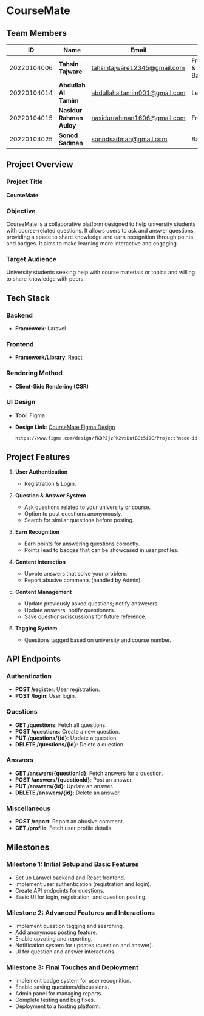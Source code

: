 # CourseMate

## Team Members

| **ID**      | **Name**                 | **Email**                    | **Role**           |
| ----------- | ------------------------ | ---------------------------- | ------------------ |
| 20220104006 | **Tahsin Tajware**       | tahsintajware12345@gmail.com | Frontend & Backend |
| 20220104014 | **Abdullah Al Tamim**    | abdullahaltamim001@gmail.com | Lead               |
| 20220104015 | **Nasidur Rahman Auloy** | nasidurrahman1606@gmail.com  | Frontend           |
| 20220104025 | **Sonod Sadman**         | sonodsadman@gmail.com        | Backend            |

## Project Overview

### Project Title

**CourseMate**

### Objective

CourseMate is a collaborative platform designed to help university students with course-related questions. It allows users to ask and answer questions, providing a space to share knowledge and earn recognition through points and badges. It aims to make learning more interactive and engaging.

### Target Audience

University students seeking help with course materials or topics and willing to share knowledge with peers.

## Tech Stack

### Backend

-   **Framework**: Laravel

### Frontend

-   **Framework/Library**: React

### Rendering Method

-   **Client-Side Rendering (CSR)**

### **UI Design**

-   **Tool**: Figma
-   **Design Link**: [CourseMate Figma Design](https://www.figma.com/design/fKDPJjzPK2vsDutBGt5i9C/Project?node-id=0-1&t=Gq2vDuo5aOzYM2P0-1)

    ```bash
    https://www.figma.com/design/fKDPJjzPK2vsDutBGt5i9C/Project?node-id=0-1&t=Gq2vDuo5aOzYM2P0-1
    ```

## Project Features

1. **User Authentication**

    - Registration & Login.

2. **Question & Answer System**

    - Ask questions related to your university or course.
    - Option to post questions anonymously.
    - Search for similar questions before posting.

3. **Earn Recognition**

    - Earn points for answering questions correctly.
    - Points lead to badges that can be showcased in user profiles.

4. **Content Interaction**

    - Upvote answers that solve your problem.
    - Report abusive comments (handled by Admin).

5. **Content Management**

    - Update previously asked questions; notify answerers.
    - Update answers; notify questioners.
    - Save questions/discussions for future reference.

6. **Tagging System**
    - Questions tagged based on university and course number.

## API Endpoints

### Authentication

-   **POST /register**: User registration.
-   **POST /login**: User login.

### Questions

-   **GET /questions**: Fetch all questions.
-   **POST /questions**: Create a new question.
-   **PUT /questions/{id}**: Update a question.
-   **DELETE /questions/{id}**: Delete a question.

### Answers

-   **GET /answers/{questionId}**: Fetch answers for a question.
-   **POST /answers/{questionId}**: Post an answer.
-   **PUT /answers/{id}**: Update an answer.
-   **DELETE /answers/{id}**: Delete an answer.

### Miscellaneous

-   **POST /report**: Report an abusive comment.
-   **GET /profile**: Fetch user profile details.

## Milestones

### Milestone 1: Initial Setup and Basic Features

-   Set up Laravel backend and React frontend.
-   Implement user authentication (registration and login).
-   Create API endpoints for questions.
-   Basic UI for login, registration, and question posting.

### Milestone 2: Advanced Features and Interactions

-   Implement question tagging and searching.
-   Add anonymous posting feature.
-   Enable upvoting and reporting.
-   Notification system for updates (question and answer).
-   UI for question and answer interactions.

### Milestone 3: Final Touches and Deployment

-   Implement badge system for user recognition.
-   Enable saving questions/discussions.
-   Admin panel for managing reports.
-   Complete testing and bug fixes.
-   Deployment to a hosting platform.
